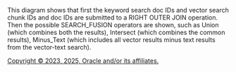 This diagram shows that first the keyword search doc IDs and vector search chunk IDs and doc IDs are submitted to a RIGHT OUTER JOIN operation. Then the possible SEARCH_FUSION operators are shown, such as Union (which combines both the results), Intersect (which combines the common results), Minus_Text
            (which includes all vector results minus text results from the vector-text search).

[Copyright © 2023, 2025, Oracle and/or its affiliates.](../../../dcommon/html/cpyr.htm)

